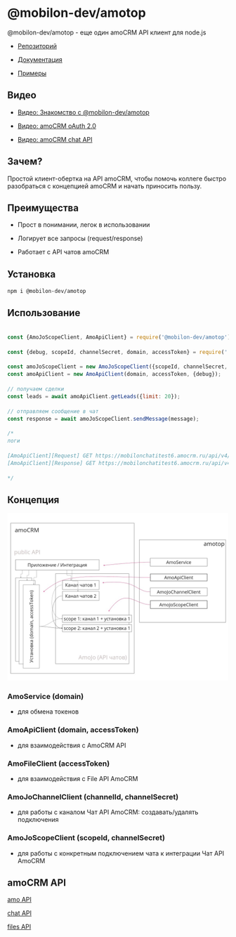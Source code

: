 # @mobilon-dev/amotop

@mobilon-dev/amotop - еще один amoCRM API клиент для node.js

- [Репозиторий](https://github.com/mobilon-dev/amotop)

- [Документация](https://mobilon-dev.github.io/amotop/)

- [Примеры](samples/index.md)


## Видео

- [Видео: Знакомство с @mobilon-dev/amotop](https://youtu.be/zRlO7e41bwg)

- [Видео: amoCRM oAuth 2.0](https://youtu.be/CxQcB5AsyHI)

- [Видео: amoCRM chat API](https://youtu.be/f31UVtn7EJI)


## Зачем?

Простой клиент-обертка на API amoCRM, чтобы помочь коллеге быстро разобраться с концепцией amoCRM и начать приносить пользу.


## Преимущества

- Прост в понимании, легок в использовании

- Логирует все запросы (request/responsе)

- Работает с API чатов amoCRM


## Установка

`````
npm i @mobilon-dev/amotop

`````

## Использование

`````javascript

const {AmoJoScopeClient, AmoApiClient} = require('@mobilon-dev/amotop');

const {debug, scopeId, channelSecret, domain, accessToken} = require('../_config');

const amoJoScopeClient = new AmoJoScopeClient({scopeId, channelSecret, debug});
const amoApiClient = new AmoApiClient(domain, accessToken, {debug});

// получаем сделки
const leads = await amoApiClient.getLeads({limit: 20});

// отправляем сообщение в чат
const response = await amoJoScopeClient.sendMessage(message);

/*
логи

[AmoApiClient][Request] GET https://mobilonchatitest6.amocrm.ru/api/v4/leads?page=1&limit=20
[AmoApiClient][Response] GET https://mobilonchatitest6.amocrm.ru/api/v4/leads?page=1&limit=20 200:OK {"_page":1,"_links":{"self":{"href":"https://mobilonchatitest6.amocrm.ru/api/v4/leads?page=1&limit=20"}},"_embedded":{"leads":[{"id":4214965,"name":"Продать стул","price":10000,"responsible_user_id":886363,"group_id":0,"status_id":64831342,"pipeline_id":7883550,"loss_reason_id":null,"created_by":886363,"updated_by":886363,"created_at":1709609319,"updated_at":1709692894,"closed_at":null,"closest_task_at":null,"is_deleted":false,"custom_fields_values":null,"score":null,"account_id":31612010,"labor_cost":null,"_links":{"self":{"href":"https://mobilonchatitest6.amocrm.ru/api/v4/leads/4214965?page=1&limit=20"}},"_embedded":{"tags":[],"companies":[]}}]}}

*/
`````

## Концепция

![](images/scheme.jpg)

### AmoService (domain)

- для обмена токенов

### AmoApiClient (domain, accessToken)

- для взаимодействия с AmoCRM API

### AmoFileClient (accessToken)

- для взаимодействия с File API AmoCRM

### AmoJoChannelClient (channelId, channelSecret)

- для работы с каналом Чат API AmoCRM: создавать/удалять подключения

### AmoJoScopeClient (scopeId, channelSecret)

- для работы с конкретным подключением чата к интеграции Чат API AmoCRM


## amoCRM API

[amo API](https://www.amocrm.ru/developers/content/crm_platform/api-reference)

[chat API](https://www.amocrm.ru/developers/content/chats/chat-api-reference)

[files API](https://www.amocrm.ru/developers/content/files/files-capabilities)
